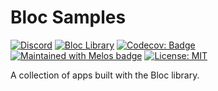 # Bloc Samples

<a href="https://discord.gg/maXe5YsWXH"><img src="https://img.shields.io/discord/870519133899472926.svg?logo=discord" alt="Discord"></a>
<a href="https://github.com/felangel/bloc"><img src="https://tinyurl.com/bloc-library" alt="Bloc Library"></a>
<a href="https://codecov.io/gh/NoScopeDevs/bloc_samples"><img src="https://codecov.io/gh/NoScopeDevs/bloc_samples/branch/main/graph/badge.svg?token=B123W339VP" alt="Codecov: Badge"></a>
<a href="https://github.com/invertase/melos"><img src="https://img.shields.io/badge/maintained%20with-melos-f700ff.svg?style=flat-square" alt="Maintained with Melos badge"></a>
<a href="https://opensource.org/licenses/MIT"><img src="https://img.shields.io/badge/license-MIT-purple.svg" alt="License: MIT"></a>

A collection of apps built with the Bloc library.
